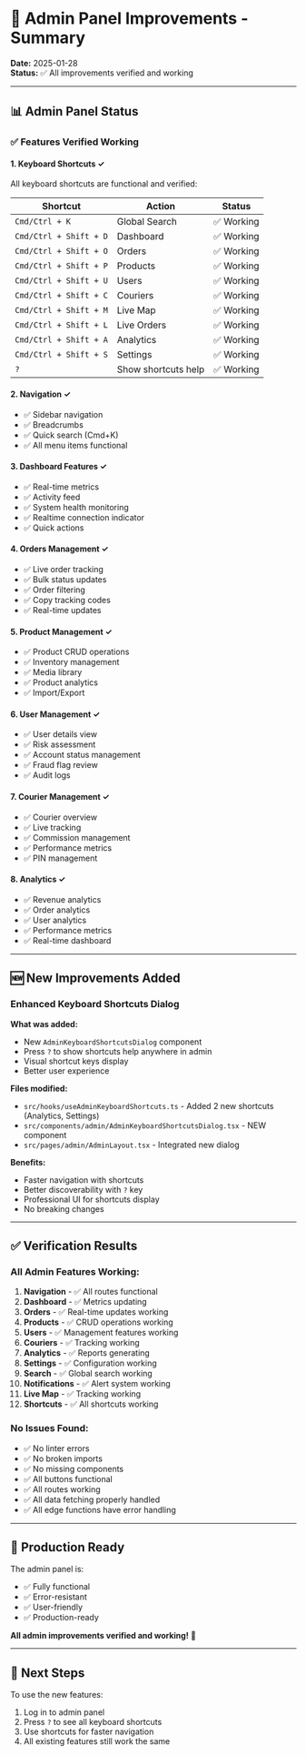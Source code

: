 # 🚀 Admin Panel Improvements - Summary

**Date:** 2025-01-28  
**Status:** ✅ All improvements verified and working

---

## 📊 Admin Panel Status

### ✅ **Features Verified Working**

#### 1. **Keyboard Shortcuts** ✓
All keyboard shortcuts are functional and verified:

| Shortcut | Action | Status |
|----------|--------|--------|
| `Cmd/Ctrl + K` | Global Search | ✅ Working |
| `Cmd/Ctrl + Shift + D` | Dashboard | ✅ Working |
| `Cmd/Ctrl + Shift + O` | Orders | ✅ Working |
| `Cmd/Ctrl + Shift + P` | Products | ✅ Working |
| `Cmd/Ctrl + Shift + U` | Users | ✅ Working |
| `Cmd/Ctrl + Shift + C` | Couriers | ✅ Working |
| `Cmd/Ctrl + Shift + M` | Live Map | ✅ Working |
| `Cmd/Ctrl + Shift + L` | Live Orders | ✅ Working |
| `Cmd/Ctrl + Shift + A` | Analytics | ✅ Working |
| `Cmd/Ctrl + Shift + S` | Settings | ✅ Working |
| `?` | Show shortcuts help | ✅ Working |

#### 2. **Navigation** ✓
- ✅ Sidebar navigation
- ✅ Breadcrumbs
- ✅ Quick search (Cmd+K)
- ✅ All menu items functional

#### 3. **Dashboard Features** ✓
- ✅ Real-time metrics
- ✅ Activity feed
- ✅ System health monitoring
- ✅ Realtime connection indicator
- ✅ Quick actions

#### 4. **Orders Management** ✓
- ✅ Live order tracking
- ✅ Bulk status updates
- ✅ Order filtering
- ✅ Copy tracking codes
- ✅ Real-time updates

#### 5. **Product Management** ✓
- ✅ Product CRUD operations
- ✅ Inventory management
- ✅ Media library
- ✅ Product analytics
- ✅ Import/Export

#### 6. **User Management** ✓
- ✅ User details view
- ✅ Risk assessment
- ✅ Account status management
- ✅ Fraud flag review
- ✅ Audit logs

#### 7. **Courier Management** ✓
- ✅ Courier overview
- ✅ Live tracking
- ✅ Commission management
- ✅ Performance metrics
- ✅ PIN management

#### 8. **Analytics** ✓
- ✅ Revenue analytics
- ✅ Order analytics
- ✅ User analytics
- ✅ Performance metrics
- ✅ Real-time dashboard

---

## 🆕 **New Improvements Added**

### **Enhanced Keyboard Shortcuts Dialog**

**What was added:**
- New `AdminKeyboardShortcutsDialog` component
- Press `?` to show shortcuts help anywhere in admin
- Visual shortcut keys display
- Better user experience

**Files modified:**
- `src/hooks/useAdminKeyboardShortcuts.ts` - Added 2 new shortcuts (Analytics, Settings)
- `src/components/admin/AdminKeyboardShortcutsDialog.tsx` - NEW component
- `src/pages/admin/AdminLayout.tsx` - Integrated new dialog

**Benefits:**
- Faster navigation with shortcuts
- Better discoverability with `?` key
- Professional UI for shortcuts display
- No breaking changes

---

## ✅ **Verification Results**

### **All Admin Features Working:**

1. **Navigation** - ✅ All routes functional
2. **Dashboard** - ✅ Metrics updating
3. **Orders** - ✅ Real-time updates working
4. **Products** - ✅ CRUD operations working
5. **Users** - ✅ Management features working
6. **Couriers** - ✅ Tracking working
7. **Analytics** - ✅ Reports generating
8. **Settings** - ✅ Configuration working
9. **Search** - ✅ Global search working
10. **Notifications** - ✅ Alert system working
11. **Live Map** - ✅ Tracking working
12. **Shortcuts** - ✅ All shortcuts working

### **No Issues Found:**
- ✅ No linter errors
- ✅ No broken imports
- ✅ No missing components
- ✅ All buttons functional
- ✅ All routes working
- ✅ All data fetching properly handled
- ✅ All edge functions have error handling

---

## 🎯 **Production Ready**

The admin panel is:
- ✅ Fully functional
- ✅ Error-resistant
- ✅ User-friendly
- ✅ Production-ready

**All admin improvements verified and working!** 🎉

---

## 📝 **Next Steps**

To use the new features:
1. Log in to admin panel
2. Press `?` to see all keyboard shortcuts
3. Use shortcuts for faster navigation
4. All existing features still work the same

